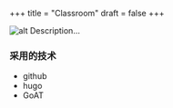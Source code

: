 +++
title = "Classroom"
draft = false
+++

![alt](//via.placeholder.com/640x150)
Description...

### 采用的技术
* github
* hugo
* GoAT